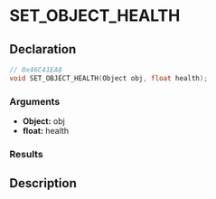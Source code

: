 # SET_OBJECT_HEALTH

## Declaration
```cpp
// 0x46C41EA8
void SET_OBJECT_HEALTH(Object obj, float health);
```

### Arguments
- **Object:** obj
- **float:** health

### Results

## Description
